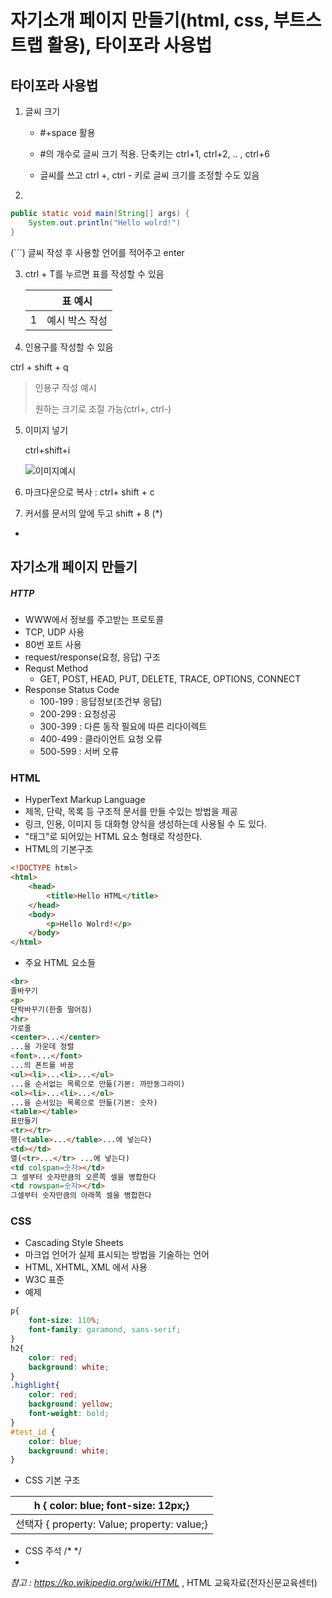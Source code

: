 #  자기소개 페이지 만들기(html, css, 부트스트랩 활용), 타이포라 사용법



## 타이포라 사용법



1. 글씨 크기

   * #+space 활용

   * #의 개수로 글씨 크기 적용. 단축키는 ctrl+1, ctrl+2, .. , ctrl+6
   * 글씨를 쓰고 ctrl +, ctrl - 키로 글씨 크기를 조정할 수도 있음



2.  ``` 키 활용으로 박스도 만들 수 있음 

```java
public static void main(String[] args) {
    System.out.println("Hello wolrd!")
}
```

(```) 글씨 작성 후 사용할 언어를 적어주고 enter 



3. ctrl + T를 누르면 표를 작성할 수 있음

   |      |    표 예시     |
   | :--: | :------------: |
   |  1   | 예시 박스 작성 |

4.  인용구를 작성할 수 있음

   ctrl + shift + q

   > 인용구 작성 예시
   >
   > 원하는 크기로 조절 가능(ctrl+, ctrl-) 

5. 이미지 넣기

   ctrl+shift+i

   ![이미지예시](/home/jycs/배경화면.jpg)



6. 마크다운으로 복사 : ctrl+ shift + c



7. 커서를 문서의 앞에 두고 shift + 8 (*)

* 



## 자기소개 페이지 만들기

##### HTTP

* WWW에서 정보를 주고받는 프로토콜
* TCP, UDP 사용
* 80번 포트 사용
* request/response(요청, 응답) 구조
* Requst Method
  * GET, POST, HEAD, PUT, DELETE, TRACE, OPTIONS, CONNECT
* Response Status Code
  * 100-199 : 응답정보(조건부 응답)
  * 200-299 : 요청성공
  * 300-399 : 다른 동작 필요에 따른 리다이렉트
  * 400-499 : 클라이언트 요청 오류
  * 500-599 : 서버 오류



### HTML

* HyperText Markup Language
* 제목, 단락, 목록 등 구조적 문서를 만들 수있는 방법을 제공
* 링크, 인용, 이미지 등 대화형 양식을 생성하는데 사용될 수 도 있다.
* "태그"로 되어있는 HTML 요소 형태로 작성한다.
* HTML의 기본구조

```html
<!DOCTYPE html>
<html>
    <head>
        <title>Hello HTML</title>
    </head>
    <body>
        <p>Hello Wolrd!</p>
    </body>
</html>
```



* 주요 HTML 요소들

```html
<br>
줄바꾸기
<p>
단락바꾸기(한줄 떨어짐)
<hr>
가로줄
<center>...</center>
...을 가운데 정렬
<font>...</font>
...의 폰트를 바꿈
<ul><li>...<li>...</ul>
...을 순서없는 목록으로 만듦(기본: 까만동그라미)
<ol><li>...<li>...</ol>
...을 순서있는 목록으로 만듦(기본: 숫자)
<table></table>
표만들기
<tr></tr>
행(<table>...</table>...에 넣는다)
<td></td>
열(<tr>...</tr> ...에 넣는다)
<td colspan=숫자></td>
그 셀부터 숫자만큼의 오른쪽 셀을 병합한다
<td rowspan=숫자></td>
그셀부터 숫자만큼의 아래쪽 셀을 병합한다
```



### CSS

* Cascading Style Sheets
* 마크업 언어가 실제 표시되는 방법을 기술하는 언어
* HTML, XHTML, XML 에서 사용
* W3C 표준
* 예제

```css
p{
	font-size: 110%;
	font-family: garamond, sans-serif;
}
h2{
	color: red;
    background: white;
}
.highlight{
    color: red;
    background: yellow;
    font-weight: bold;
}
#test_id {
    color: blue;
    background: white;
}
```



* CSS 기본 구조

| h { color: blue; font-size: 12px;}          |
| ------------------------------------------- |
| 선택자 { property: Value; property: value;} |



* CSS 주석 /* */
* 



*참고 : https://ko.wikipedia.org/wiki/HTML* , HTML 교육자료(전자신문교육센터)

